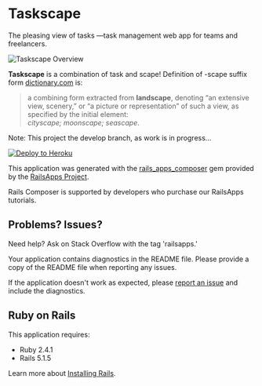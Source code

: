 Taskscape
================

The pleasing view of tasks —task management web app for teams and freelancers.

![Taskscape Overview](https://media.giphy.com/media/gKqwEeoXgaEA5gLCVK/giphy.gif)

**Taskscape** is a combination of task and scape! Definition of -scape suffix form [dictionary.com](http://www.dictionary.com/browse/scape) is:
>a combining form extracted from **landscape**, denoting “an extensive view, scenery,” or “a picture or representation” of such a view, as specified by the initial element: <br>*cityscape; moonscape; seascape*.

Note: This project the develop branch, as work is in progress...

[![Deploy to Heroku](https://www.herokucdn.com/deploy/button.png)](https://heroku.com/deploy)

This application was generated with the [rails_apps_composer](https://github.com/RailsApps/rails_apps_composer) gem
provided by the [RailsApps Project](http://railsapps.github.io/).

Rails Composer is supported by developers who purchase our RailsApps tutorials.

Problems? Issues?
-----------

Need help? Ask on Stack Overflow with the tag 'railsapps.'

Your application contains diagnostics in the README file. Please provide a copy of the README file when reporting any issues.

If the application doesn't work as expected, please [report an issue](https://github.com/RailsApps/rails_apps_composer/issues)
and include the diagnostics.

Ruby on Rails
-------------

This application requires:

- Ruby 2.4.1
- Rails 5.1.5

Learn more about [Installing Rails](http://railsapps.github.io/installing-rails.html).

